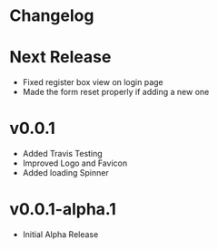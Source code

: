 # Changelog

# Next Release

* Fixed register box view on login page
* Made the form reset properly if adding a new one

# v0.0.1

* Added Travis Testing
* Improved Logo and Favicon
* Added loading Spinner

# v0.0.1-alpha.1

* Initial Alpha Release

